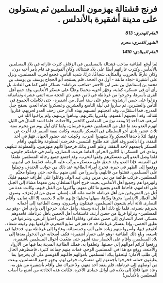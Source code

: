 <h1 dir="rtl">فرنج قشتالة يهزمون المسلمين ثم يستولون على مدينة أشقيرة بالأندلس .</h1>

<h5 dir="rtl">العام الهجري:  813

الشهر القمري: محرم

العام الميلادي: 1410</h5>

<p dir="rtl">لما أوقع الطاغية صاحب قشتالة بالمسلمين في الزقاق، كثرت غاراته في بلاد المسلمين بالأندلس، وكثرت غاراتهم أيضًا على بلاد قشتالة، وكان ألفونسو قد قام بأمر أخيه دون، وكان عارفًا بالحروب والمكايد، شجاعًا، دَربًا، شديد البأس، فجمع لحرب المسلمين، ونزل على أشقيرة -تجاه مالقة - أول ذي الحجة، فلم يستنجد أبو الحجاج يوسف بن يوسف بن محمد بن إسماعيل بن نصر ابن الأحمر -صاحب غرناطة- عساكر فاس كما هي العادة، بل رأى أن في عسكره كفاية، وجهَّز أخويه محمدًا وعليًّا على عسكر الأندلس، وقد جمع أهل القرى بأسرها، وخرجوا من غرناطة في ثامن عشر ذي الحجة سنة اثنتي عشرة وثمانمائة، ونزلوا على حصن أرشذونة -وهو على ستة أميال من أشقيرة- حتى تكاملت الجموع في الثامن والعشرين، ثم ساروا في ليلة التاسع والعشرين وعسكروا تجاه العدو، بسفح جبل المدرج، فما استقَرَّت، وقد أعجبتهم أنفسهم بهذه الدار حتى زحف العدو لحربهم، فثاروا لقتاله، وقد أعجبتهم أنفسهم، واغتروا بكثرتهم، وتباهوا بزينتهم، ولم يراقبوا الله في أمرهم، فما أحد إلا ومعه نوع من المعاصي كالخمر والأحداث، فلما اشتد القتالُ في الليل، انهزم العدو بعد ما قتل من المسلمين عشرة فرسان، ولما كان أول يوم من محرم سنة ثلاث عشر، نادى أخو السلطان في العسكر بالنفقة، وكانت نفقة السفر قد أُخِّرت عن وقتها؛ لئلا يأخذها العسكر ولا يشهدوا الحرب، وجُعِلت عند حضور الجهاد، فهَمَّ في أخذ النفقة، وإذا بالعدو وقد أقبل عند طلوع الشمس، فخرجت المطوعة وقاتلتهم، وأقام العسكر بأجمعهم لأخذ النفقة، وعلم العدو بذلك فرجعوا كأنهم منهزمين، والمطوعة تتبعُهم، وتنادي في العسكر: يا أكالين الحرامِ، العامةُ هزمت النصارى، وأنتم في خيامكم جلوس، فلما وصل العدو إلى معسكرهم وقفوا للحرب، وقد اجتمع جميع رجالة المسلمين طمعًا في الغنيمة، فإذا العدو وقد خندق على معسكره ورتَّب عليه الرماة، فسُقِط في أيديهم، ووقفوا إلى الظهر في حيرة، فخرج أمراء الطاغية عند ذلك من جوانب الخندق، وحملوا على المسلمين، فقتَلوا من قاتلهم، وأسروا من ألقى منهم سلاحه، حتى وصلوا مخيَّم المسلمين، فركب طائفة من بني مرين وبني عبد الواد، وقاتلوا على أطراف خيمهم قليلًا، وانهزموا هم وجميع أهل الأندلس، بحيث خرج أخوا السلطان بمن معهما مشاة إلى الجبل على أقدامهم، فأحاط العدو بجميع ما كان معهم، وأكثروا من القتل فيهم، وكانت عدة من قُتل من المعروفين من أهل غرناطة خاصة مائة ألف إنسان، سوى من لم يُعرَف، وسوى أهل أقطار الأندلس؛ بحرِها وبَرِّها، سهلها وجبلها؛ فإنهم عالم لا يحصيه إلا الله تعالى، وأقام النصارى ثلاثة أيام يتتبعون المسلمين، فيقتلون ويأسرون، وبعث الطاغية إلى أعماله يخبرهم بنصرته، فلما بلغ ذلك أهل أبدة وسبتة، وأهل حيان، خرجوا إلى وادي أش -وهو بيد المسلمين- ونزلوا قريبًا من حصن أرتنة، فاستغاث أهل الحصن بأهل غرناطة، فأمدوهم بعسكر، فصار النصارى إلى حصن مشافر، وقاتلوا أهله حتى أخذوا الربض، وشرعوا في تعليق الحصن، وإذا بعسكر غرناطة قد جاءهم في سابع المحرم، فأوقعوا بهم وقيعة شنعاء، أفنَوهم فيها، وأسروا منهم زيادة على ألف وخمسمائة، وعادوا إلى غرناطة بهم، فدخلوا في تاسعه، وبلغ ذلك الطاغية -وهو على حصار أشقيرة- فكف أصحابه عن الدخول بعدها إلى بلاد المسلمين، وأقام على الحصار ستة أشهر حتى ضَعُفت أحوال المسلمين بأشقيرة، ورفعوا كرائم أموالهم إلى حصنها، وتعلقوا به، فملك الطاغية المدينة بما فيها من الأزواد والأمتعة، ووقع مع هذا في المسلمين الوخم، فمات منهم جماعة كثيرة، فاضطرهم الحال إلى طلب الأمان؛ ليلحقوا ببلاد المسلمين بأموالهم فأمَّنهم ألفونسو على أن يخرجوا بما يطيقون حمله، فخرجوا بأجمعهم إلى معسكره، فوفى لهم، وجهز جميع المسلمين، وبعث من أوصلهم إلى غرناطة، فلم يفقد أحد منهم، ولا شراك نعل وأقام بأشقيرة من يثق به، وعاد عنها قافلًا إلى بلاده في أوائل جمادى الآخرة، فكانت هذه الحادثة من أشنع ما أصاب المسلمين بالأندلس!</p></br>
